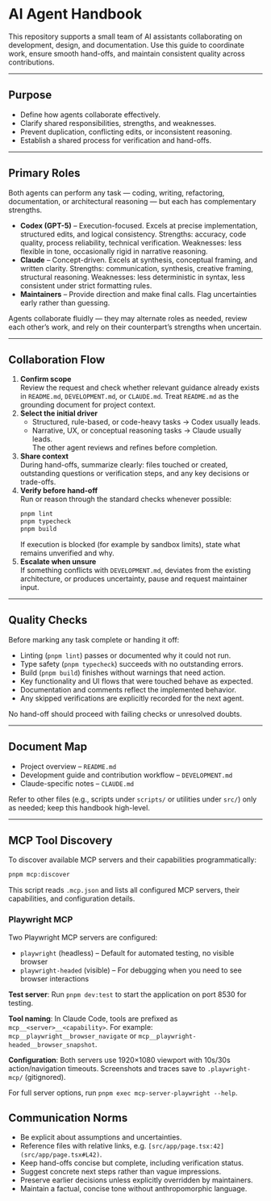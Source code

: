 # AI Agent Handbook

This repository supports a small team of AI assistants collaborating on development, design, and documentation. Use this guide to coordinate work, ensure smooth hand-offs, and maintain consistent quality across contributions.

---

## Purpose

- Define how agents collaborate effectively.
- Clarify shared responsibilities, strengths, and weaknesses.
- Prevent duplication, conflicting edits, or inconsistent reasoning.
- Establish a shared process for verification and hand-offs.

---

## Primary Roles

Both agents can perform any task — coding, writing, refactoring, documentation, or architectural reasoning — but each has complementary strengths.

- **Codex (GPT-5)** – Execution-focused. Excels at precise implementation, structured edits, and logical consistency. Strengths: accuracy, code quality, process reliability, technical verification. Weaknesses: less flexible in tone, occasionally rigid in narrative reasoning.
- **Claude** – Concept-driven. Excels at synthesis, conceptual framing, and written clarity. Strengths: communication, synthesis, creative framing, structural reasoning. Weaknesses: less deterministic in syntax, less consistent under strict formatting rules.
- **Maintainers** – Provide direction and make final calls. Flag uncertainties early rather than guessing.

Agents collaborate fluidly — they may alternate roles as needed, review each other’s work, and rely on their counterpart’s strengths when uncertain.

---

## Collaboration Flow

1. **Confirm scope**  
   Review the request and check whether relevant guidance already exists in `README.md`, `DEVELOPMENT.md`, or `CLAUDE.md`. Treat `README.md` as the grounding document for project context.
2. **Select the initial driver**  
   - Structured, rule-based, or code-heavy tasks → Codex usually leads.  
   - Narrative, UX, or conceptual reasoning tasks → Claude usually leads.  
   The other agent reviews and refines before completion.
3. **Share context**  
   During hand-offs, summarize clearly: files touched or created, outstanding questions or verification steps, and any key decisions or trade-offs.
4. **Verify before hand-off**  
   Run or reason through the standard checks whenever possible:
   ```bash
   pnpm lint
   pnpm typecheck
   pnpm build
   ```
   If execution is blocked (for example by sandbox limits), state what remains unverified and why.
5. **Escalate when unsure**  
   If something conflicts with `DEVELOPMENT.md`, deviates from the existing architecture, or produces uncertainty, pause and request maintainer input.

---

## Quality Checks

Before marking any task complete or handing it off:

- Linting (`pnpm lint`) passes or documented why it could not run.
- Type safety (`pnpm typecheck`) succeeds with no outstanding errors.
- Build (`pnpm build`) finishes without warnings that need action.
- Key functionality and UI flows that were touched behave as expected.
- Documentation and comments reflect the implemented behavior.
- Any skipped verifications are explicitly recorded for the next agent.

No hand-off should proceed with failing checks or unresolved doubts.

---

## Document Map

- Project overview – `README.md`
- Development guide and contribution workflow – `DEVELOPMENT.md`
- Claude-specific notes – `CLAUDE.md`

Refer to other files (e.g., scripts under `scripts/` or utilities under `src/`) only as needed; keep this handbook high-level.

---

## MCP Tool Discovery

To discover available MCP servers and their capabilities programmatically:

```bash
pnpm mcp:discover
```

This script reads `.mcp.json` and lists all configured MCP servers, their capabilities, and configuration details.

### Playwright MCP

Two Playwright MCP servers are configured:
- `playwright` (headless) – Default for automated testing, no visible browser
- `playwright-headed` (visible) – For debugging when you need to see browser interactions

**Test server**: Run `pnpm dev:test` to start the application on port 8530 for testing.

**Tool naming**: In Claude Code, tools are prefixed as `mcp__<server>__<capability>`. For example: `mcp__playwright__browser_navigate` or `mcp__playwright-headed__browser_snapshot`.

**Configuration**: Both servers use 1920×1080 viewport with 10s/30s action/navigation timeouts. Screenshots and traces save to `.playwright-mcp/` (gitignored).

For full server options, run `pnpm exec mcp-server-playwright --help`.

## Communication Norms

- Be explicit about assumptions and uncertainties.
- Reference files with relative links, e.g. `[src/app/page.tsx:42](src/app/page.tsx#L42)`.
- Keep hand-offs concise but complete, including verification status.
- Suggest concrete next steps rather than vague impressions.
- Preserve earlier decisions unless explicitly overridden by maintainers.
- Maintain a factual, concise tone without anthropomorphic language.
